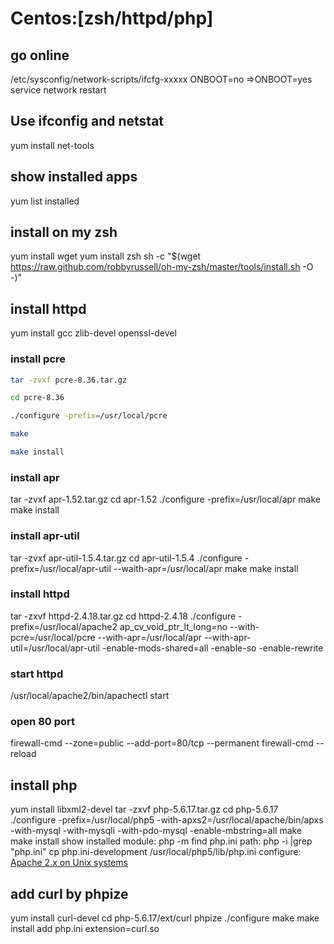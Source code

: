 # Centos:[zsh/httpd/php]

## go online
/etc/sysconfig/network-scripts/ifcfg-xxxxx
ONBOOT=no =>ONBOOT=yes
service network restart

## Use ifconfig and netstat
yum install net-tools

## show installed apps
yum list installed

## install on my zsh
yum install wget
yum install zsh
sh -c "$(wget https://raw.github.com/robbyrussell/oh-my-zsh/master/tools/install.sh -O -)"

## install httpd
yum install gcc zlib-devel openssl-devel
### install pcre
```sh
tar -zvxf pcre-8.36.tar.gz

cd pcre-8.36

./configure -prefix=/usr/local/pcre

make

make install

```
### install apr
tar -zvxf apr-1.52.tar.gz
cd apr-1.52
./configure -prefix=/usr/local/apr
make
make install
### install apr-util
tar -zvxf apr-util-1.5.4.tar.gz
cd apr-util-1.5.4
./configure -prefix=/usr/local/apr-util --waith-apr=/usr/local/apr
make
make install
### install httpd
tar -zxvf httpd-2.4.18.tar.gz
cd httpd-2.4.18
./configure -prefix=/usr/local/apache2 ap_cv_void_ptr_lt_long=no --with-pcre=/usr/local/pcre --with-apr=/usr/local/apr --with-apr-util=/usr/local/apr-util -enable-mods-shared=all -enable-so -enable-rewrite
### start httpd
/usr/local/apache2/bin/apachectl start
### open 80 port
firewall-cmd --zone=public --add-port=80/tcp --permanent
firewall-cmd --reload


## install php
yum install libxml2-devel
tar -zxvf php-5.6.17.tar.gz
cd php-5.6.17
./configure -prefix=/usr/local/php5 -with-apxs2=/usr/local/apache/bin/apxs -with-mysql  -with-mysqli -with-pdo-mysql -enable-mbstring=all
make
make install
show installed module: php -m
find php.ini path: php -i |grep "php.ini"
cp php.ini-development /usr/local/php5/lib/php.ini
configure: [Apache 2.x on Unix systems](http://php.net/manual/en/install.unix.apache2.php)

## add curl by phpize
yum install curl-devel
cd php-5.6.17/ext/curl
phpize
./configure
make
make install
add php.ini extension=curl.so
